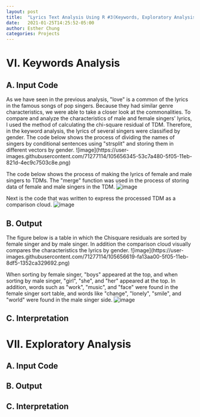 ```yaml
---
layout: post
title:  "Lyrics Text Analysis Using R #3(Keywords, Exploratory Analysis)"
date:   2021-01-25T14:25:52-05:00
author: Esther Chung
categories: Projects
---
```


<h1>VI.	Keywords Analysis</h1>
<h2>A. Input Code </h2>
As we have seen in the previous analysis, "love" is a common of the lyrics in the famous songs of pop singers. 
Because they had similar genre characteristics, we were able to take a closer look at the commonalities. 
To compare and analyze the characteristics of male and female singers' lyrics, I used the method of calculating the chi-square residual of TDM. 
Therefore, in the keyword analysis, the lyrics of several singers were classified by gender.
The code below shows the process of dividing the names of singers by conditional sentences using "strsplit" and storing them in different vectors by gender.
![image](https://user-images.githubusercontent.com/71277114/105656345-53c7a480-5f05-11eb-821d-4ec9c7503c8e.png)

The code below shows the process of making the lyrics of female and male singers to TDMs. 
The "merge" function was used in the process of storing data of female and male singers in the TDM.
![image](https://user-images.githubusercontent.com/71277114/105656355-5c1fdf80-5f05-11eb-9e59-21996a748c8e.png)

Next is the code that was written to express the processed TDM as a comparison cloud.
![image](https://user-images.githubusercontent.com/71277114/105656372-6641de00-5f05-11eb-8027-c2e7a9f883a7.png)

<h2>B. Output </h2>
The figure below is a table in which the Chisquare residuals are sorted by female singer and by male singer. 
In addition the comparison cloud visually compares the characteristics the lyrics by gender. 
![image](https://user-images.githubusercontent.com/71277114/105656619-fa13aa00-5f05-11eb-8df5-1352ca329692.png)

When sorting by female singer, "boys" appeared at the top,
and when sorting by male singer, "girl", "she", and "her" appeared at the top. 
In addition, words such as "work", "music", and "face" were found in the female singer sort table, 
and words like "change", "lonely", "smile", and "world" were found in the male singer side.
![image](https://user-images.githubusercontent.com/71277114/105656639-026be500-5f06-11eb-8317-ef136993dacd.png)

<h2>C. Interpretation </h2>

<h1>VII. Exploratory Analysis</h1>
<h2>A. Input Code </h2>
<h2>B. Output </h2>
<h2>C. Interpretation </h2>
